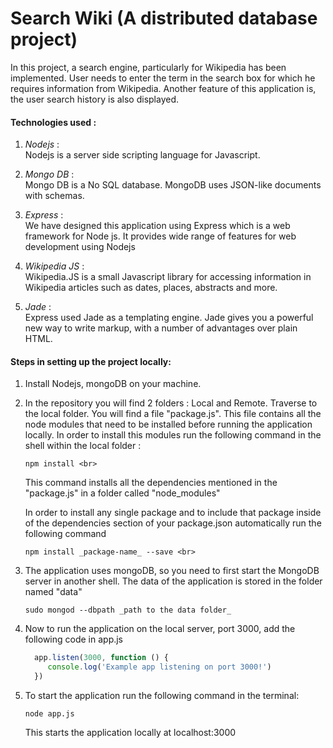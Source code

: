 # Search Wiki (A distributed database project)

In this project, a search engine, particularly for Wikipedia has been implemented. User needs to enter the term in the search box for which he requires information from Wikipedia. Another feature of this application is, the user search history is also displayed. 

#### Technologies used : 
1. _Nodejs_ : <br>
Nodejs is a server side scripting language for Javascript. 

2. _Mongo DB_ : <br>
Mongo DB is a No SQL database. MongoDB uses JSON-like documents with schemas. 

3. _Express_ : <br>
We have designed this application using Express which is a web framework for Node js. It provides wide range of features for web development using Nodejs

4. _Wikipedia JS_ : <br>
Wikipedia.JS is a small Javascript library for accessing information in Wikipedia articles such as dates, places, abstracts and more. 

5. _Jade_ : <br>
Express used Jade as a templating engine. Jade gives you a powerful new way to write markup, with a number of advantages over plain HTML.


#### Steps in setting up the project locally:

1. Install Nodejs, mongoDB on your machine.
2. In the repository you will find 2 folders : Local and Remote. Traverse to the local folder. You will find a file "package.js". This file contains all the node modules that need to be installed before running the application locally. In order to install this modules run the following command in the shell within the local folder :
   
   ```
   npm install <br>
   ```
   This command installs all the dependencies mentioned in the "package.js" in a folder called "node_modules"
 
   In order to install any single package and to include that package inside of the dependencies section of your package.json    automatically run the following command 
   ```
   npm install _package-name_ --save <br>
   ```
 3. The application uses mongoDB, so you need to first start the MongoDB server in another shell. The data of the application is stored in the folder named "data"
    ```
    sudo mongod --dbpath _path to the data folder_
    ```
    
 4. Now to run the application on the local server, port 3000, add the following code in app.js 
    ```javascript
      app.listen(3000, function () {
         console.log('Example app listening on port 3000!')
      })
    ```
 5. To start the application run the following command in the terminal: 
    ```
    node app.js
    ```
    This starts the application locally at localhost:3000
 


 
 
 
 

